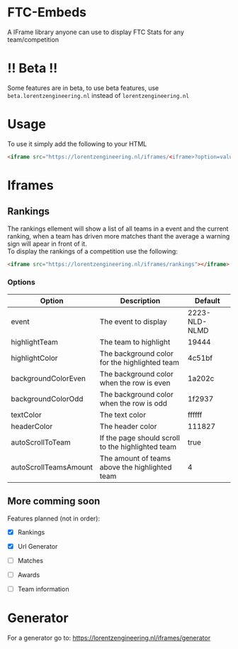 # FTC-Embeds

A IFrame library anyone can use to display FTC Stats for any team/competition

# !! Beta !!
Some features are in beta, to use beta features, use ``beta.lorentzengineering.nl`` instead of ``lorentzengineering.nl``
# Usage

To use it simply add the following to your HTML

```html
<iframe src="https://lorentzengineering.nl/iframes/<iframe>?option=value&secondOption=value"></iframe>
```
# Iframes

## Rankings
The rankings ellement will show a list of all teams in a event and the current ranking, when a team has driven more matches thant the average a warning sign will apear in front of it. <br>
To display the rankings of a competition use the following:

```html
<iframe src="https://lorentzengineering.nl/iframes/rankings"></iframe>
```
### Options

| Option                | Description                                       | Default       |
|-----------------------|---------------------------------------------------|---------------|
| event                 | The event to display                              | 2223-NLD-NLMD |
| highlightTeam         | The team to highlight                             | 19444         |
| highlightColor        | The background color for the highlighted team     | 4c51bf        |
| backgroundColorEven   | The background color when the row is even         | 1a202c        |
| backgroundColorOdd    | The background color when the row is odd          | 1f2937        |
| textColor             | The text color                                    | ffffff        |
| headerColor           | The header color                                  | 111827        |
| autoScrollToTeam      | If the page should scroll to the highlighted team | true          |
| autoScrollTeamsAmount | The amount of teams above the highlighted team    | 4             |
## More comming soon
Features planned (not in order):
- [x] Rankings
- [x] Url Generator
- [ ] Matches
- [ ] Awards
- [ ] Team information


# Generator

For a generator go to: https://lorentzengineering.nl/iframes/generator

